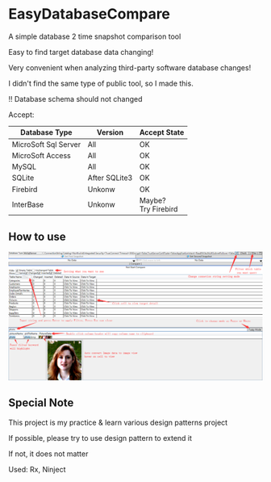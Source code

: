 # EasyDatabaseCompare
A simple database 2 time snapshot comparison tool

Easy to find target database data changing!

Very convenient when analyzing third-party software database changes!

I didn't find the same type of public tool, so I made this.

!! Database schema should not changed

Accept:

|Database Type|Version|Accept State|
|-|-|-|
|MicroSoft Sql Server|All|OK|
|MicroSoft Access|All|OK|
|MySQL|All|OK|
|SQLite|After SQLite3|OK|
|Firebird|Unkonw|OK|
|InterBase|Unkonw|Maybe? <br /> Try Firebird|

How to use
-----------------------
![](https://github.com/Flithor/EasyDatabaseCompare/blob/NewFramework/img.png)

Special Note
------------------------
This project is my practice & learn various design patterns project

If possible, please try to use design pattern to extend it

If not, it does not matter

Used: Rx, Ninject
